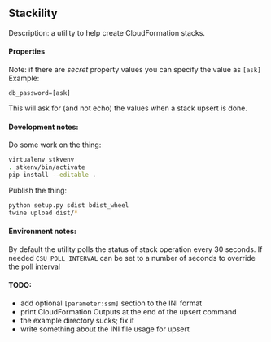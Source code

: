 ## Stackility
Description: a utility to help create CloudFormation stacks.

#### Properties
Note: if there are *secret* property values you can specify the value as ```[ask]```
Example:

```db_password=[ask]```

This will ask for (and not echo) the values when a stack upsert is done.

#### Development notes:

Do some work on the thing:
```bash
virtualenv stkvenv
. stkenv/bin/activate
pip install --editable .
```

Publish the thing:
```bash
python setup.py sdist bdist_wheel
twine upload dist/*
```

#### Environment notes:
By default the utility polls the status of stack operation every 30 seconds. If
needed ```CSU_POLL_INTERVAL``` can be set to a number of seconds to override the 
poll interval

#### TODO:

* add optional ```[parameter:ssm]``` section to the INI format
* print CloudFormation Outputs at the end of the upsert command
* the example directory sucks; fix it
* write something about the INI file usage for upsert

